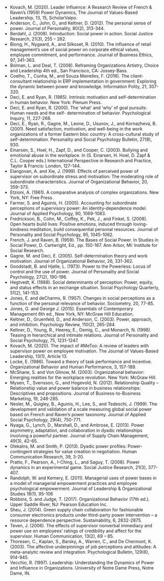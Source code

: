 - Kovach, M. (2020). Leader Influence: A Research Review of French & Raven’s (1959) Power Dynamics, The Journal of Values-Based Leadership, 13, 15, ScholarValpo.
- Anderson, C., John, O., and Keltner, D. (2012). The personal sense of power. Journal of Personality, 80(2), 313-344.
- Berdahl, J. (2008). Introduction: Social power in action. Social Justice Research, 21(3), 255 – 262.
- Biong, H., Nygaard, A., and Silkoset, R. (2010). The influence of retail management’s use of social power on corporate ethical values, employee commitment, and performance. Journal of Business Ethics, 97, 341-363.
- Bolman, L. and Deal, T. (2008). Reframing Organizations Artistry, Choice and Leadership 4th ed., San Francisco, CA: Jossey-Bass.
- Coelho, T., Cunha, M., and Souza Meirelles, F. (2016). The client-consultant relationship in ERP implementation in government: Exploring the dynamic between power and knowledge. Information Polity, 21, 307-320.
- Deci, E. and Ryan, R. (1985). Intrinsic motivation and self-determination in human behavior. New York: Plenum Press.
- Deci, E. and Ryan, R. (2000). The ‘what’ and ‘why’ of goal pursuits: Human needs and the self- determination of behavior. Psychological Inquiry, 11, 227-268.
- Deci, E., Ryan, R., Gagne, M., Leone, D., Usunov, J., and Kornazheva, B. (2001). Need satisfaction, motivation, and well-being in the work organizations of a former Eastern bloc country: A cross-cultural study of self-determination. Personality and Social Psychology Bulletin, 27(8), 930.
- Einarsen, S., Hoel, H., Zapf, D., and Cooper, C. (2003). Bullying and emotional abuse in the workplace. In (S. Einarsen, H. Hoel, D. Zapf & C.L. Cooper eds.) International Perspective in Research and Practice, Taylor & Francis: London, 127-144.
- Elangovan, A. and Xie, J. (1999). Effects of perceived power of supervisor on subordinate stress and motivation: The moderating role of subordinate characteristics. Journal of Organizational Behavior, 20, 359-373.
- Etzioni, A. (1961). A comparative analysis of complex organizations. New York, NY: Free Press. 
- Farmer, S. and Aguinis, H. (2005). Accounting for subordinate perceptions of supervisory power: An identity-dependence model. Journal of Applied Psychology, 90, 1069-1083.
- Fredrickson, B., Cohn, M., Coffey, K., Pek, J., and Finkel, S. (2008). Open hearts build lives: Positive emotions, induced through loving-kindness meditation, build consequential personal resources. Journal of Personality and Social Psychology, 95, 1045-1062.
- French, J. and Raven, B. (1959). The Bases of Social Power. In Studies in Social Power, D. Cartwright, Ed., pp. 150-167. Ann Arbor, MI: Institute for Social Research.
- Gagne, M. and Deci, E. (2005). Self-determination theory and work motivation. Journal of Organizational Behavior, 26, 331-362.
- Goodstadt, B. and Hjelle, L. (1973). Power to the Powerless: Locus of control and the use of power. Journal of Personality and Social Psychology, 27(2), 190-196.
- Hegtvedt, K. (1988). Social determinants of perception: Power, equity, and status effects in an exchange situation. Social Psychology Quarterly, 51(2), 141-153.
- Jones, E. and deCharms, R. (1957). Changes in social perceptions as a function of the personal relevance of behavior. Sociometry, 20, 77-85.
- Jones, G. and George J. (2015). Essentials of Contemporary Management 6th ed., New York, NY: McGraw Hill Education.
- Keltner, D., Gruenfeld, D., and Anderson, C. (2003). Power, approach, and inhibition. Psychology Review, 110(2), 265-284.
- Keltner, D., Young, R., Heerey, E., Oemig, C., and Monarch, N. (1998). Teasing in hierarchical and intimate relations. Journal of Personality and Social Psychology, 75, 1231-1247.
- Kovach, M. (2020). The impact of #MeToo: A review of leaders with supervisor power on employee motivation. The Journal of Values-Based Leadership, 13(1), Article 13.
- Locke, E. (1986). Toward a theory of task performance and incentive. Organizational Behavior and Human Performance, 3, 157-189.
- McShane, S. and Von Glinow, M. (2003). Organizational behavior: Emerging realities for the workplace revolution. New York: McGraw Hill.
- Mysen, T., Svensson, G., and Hogevold, N. (2012). Relationship Quality – Relationship value and power balance in business relationships: Descriptives and propositions. Journal of Business-to-Business Marketing, 19, 248-285.
- Nesler, M., Quigley, B., Aguinis, H., Lee, S., and Tedeschi, J. (1999). The development and validation of a scale measuring global social power based on French and Raven’s power taxonomy. Journal of Applied Social Psychology, 29(4), 750-771.
- Nyaga, G., Lynch, D., Marshall, D., and Ambrose, E. (2013). Power asymmetry, adaptation, and collaboration in dyadic relationships involving a powerful partner. Journal of Supply Chain Management, 49(3), 42-65.
- Olekalns, M. and Smith, P. (2013). Dyadic power profiles: Power-contingent strategies for value creation in negotiation. Human Communication Research, 39, 3-20.
- Pratto, F., Pearson, A., I-Ching, L., and Saguy, T. (2008). Power dynamics in an experimental game. Social Justice Research, 21(3), 377-407.
- Randolph, W. and Kemery, E. (2011). Managerial uses of power bases in a model of managerial empowerment practices and employee psychological empowerment. Journal of Leadership & Organizational Studies 18(1), 95-106
- Robbins, S. and Judge, T. (2017). Organizational Behavior (17th ed.). Upper Saddle River, NJ: Pearson Education Inc.
- Sheu, J. (2014). Green supply chain collaboration for fashionable consumer electronics products under third-party power intervention – a resource dependence perspective. Sustainability, 6, 2832-2875.
- Teven, J. (2006). The effects of supervisor nonverbal immediacy and power use on employees’ ratings of credibility and affect for the supervisor. Human Communication, 13(2), 69 – 85. 
- Thoresen, C., Kaplan, S., Barsky, A., Warren, C., and De Chermont, K. (2003). The affective underpinnings of job perceptions and attitudes: A meta-analytic review and integration. Psychological Bulletin, 129(6), 914-945.
- Vecchio, R. (1997). Leadership: Understanding the Dynamics of Power and Influence in Organizations. University of Notre Dame Press, Notre Dame, IN.
